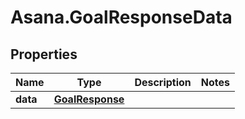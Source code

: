 # Asana.GoalResponseData

## Properties
Name | Type | Description | Notes
------------ | ------------- | ------------- | -------------
**data** | [**GoalResponse**](GoalResponse.md) |  | 
